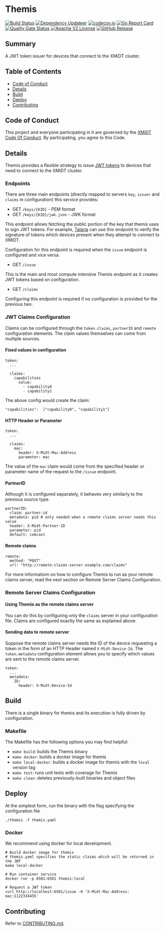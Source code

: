 # Themis

[![Build Status](https://github.com/xmidt-org/themis/actions/workflows/ci.yml/badge.svg)](https://github.com/xmidt-org/themis/actions/workflows/ci.yml)
[![Dependency Updateer](https://github.com/xmidt-org/themis/actions/workflows/updater.yml/badge.svg)](https://github.com/xmidt-org/themis/actions/workflows/updater.yml)
[![codecov.io](http://codecov.io/github/xmidt-org/themis/coverage.svg?branch=main)](http://codecov.io/github/xmidt-org/themis?branch=main)
[![Go Report Card](https://goreportcard.com/badge/github.com/xmidt-org/themis)](https://goreportcard.com/report/github.com/xmidt-org/themis)
[![Quality Gate Status](https://sonarcloud.io/api/project_badges/measure?project=xmidt-org_themis&metric=alert_status)](https://sonarcloud.io/dashboard?id=xmidt-org_themis)
[![Apache V2 License](http://img.shields.io/badge/license-Apache%20V2-blue.svg)](https://github.com/xmidt-org/themis/blob/main/LICENSE)
[![GitHub Release](https://img.shields.io/github/release/xmidt-org/themis.svg)](CHANGELOG.md)

## Summary

A JWT token issuer for devices that connect to the XMiDT cluster.

## Table of Contents

- [Code of Conduct](#code-of-conduct)
- [Details](#details)
- [Build](#build)
- [Deploy](#deploy)
- [Contributing](#contributing)

## Code of Conduct

This project and everyone participating in it are governed by the [XMiDT Code Of Conduct](https://xmidt.io/code_of_conduct/). 
By participating, you agree to this Code.

## Details
Themis provides a flexible strategy to issue [JWT tokens](https://jwt.io/) to devices that need to connect to the XMiDT cluster. 

### Endpoints
There are three main endpoints (directly mapped to servers `key`, `issuer` and `claims` in configuration) this service provides:

- GET `/keys/{KID}`           - PEM format
- GET `/keys/{KID}/jwk.json`  - JWK format

This endpoint allows fetching the public portion of the key that themis uses to sign JWT tokens. For example, [Talaria](https://github.com/xmidt-org/talaria) can use this endpoint to verify the signature of tokens which devices present when they attempt to connect to XMiDT.

Configuration for this endpoint is required when the `issue` endpoint is configured and vice versa.

- GET `/issue`

This is the main and most compute intensive Themis endpoint as it creates JWT tokens based on configuration. 

- GET `/claims`

Configuring this endpoint is required if no configuration is provided for the previous two.


### JWT Claims Configuration
Claims can be configured through the `token.claims`, `partnerID` and `remote` configuration elements. The claim values themselves can come from multiple sources.

#### Fixed values in configuration
```
token:
  ...

  claims:
    capabilities
      value:
        - capability0
        - capability1

```
The above config would create the claim: 
``` 
"capabilities":  ["capability0", "capability1"]
```
#### HTTP Header or Parameter 
```
token:  
  ...

  claims:
    mac:
      header: X-Midt-Mac-Address
      parameter: mac
```
The value of the `mac` claim would come from the specified header or parameter name of the request to the `/issue` endpoint.

#### PartnerID
Although it is configured separately, it behaves very similarly to the previous source type.

```
partnerID:
  claim: partner-id
  metadata: pid # only needed when a remote claims server needs this value
  header: X-Midt-Partner-ID
  parameter: pid
  default: comcast
```

#### Remote claims

```
remote:
  method: "POST"
  url: "http://remote-claims-server.example.com/claims"
```
For more informatiom on how to configure Themis to run as your remote claims server, read the next section on Remote Server Claims Configuration.


### Remote Server Claims Configuration

#### Using Themis as the remote claims server
You can do this by configuring only the `claims` server in your configuration file. 
Claims are configured exactly the same as explained above.

#### Sending data to remote server
Suppose the remote claims server needs the ID of the device requesting a token in the form of an HTTP Header named `X-Midt-Device-Id`. The `token.metadata` configuration element allows you to specify which values are sent to the remote claims server.

```
token:
  ...
  metadata:
    ID:
      header: X-Midt-Device-Id
```

## Build
There is a single binary for themis and its execution is fully driven by configuration.

### Makefile

The Makefile has the following options you may find helpful:
* `make build`: builds the Themis binary
* `make docker`: builds a docker image for themis
* `make local-docker`: builds a docker image for themis with the `local` version tag
* `make test`: runs unit tests with coverage for Themis 
* `make clean`: deletes previously-built binaries and object files

## Deploy
At the simplest form, run the binary with the flag specifying the configuration file
```
./themis -f themis.yaml
``` 

### Docker
We recommend using docker for local development.

```
# Build docker image for themis
# themis.yaml specifies the static claims which will be returned in the JWT
make local-docker

# Run container service
docker run -p 6501:6501 themis:local

# Request a JWT token
curl http://localhost:6501/issue -H 'X-Midt-Mac-Address: mac:1122334455'
```


## Contributing

Refer to [CONTRIBUTING.md](CONTRIBUTING.md).

